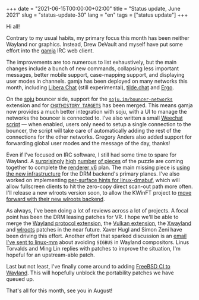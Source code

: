 +++
date = "2021-06-15T00:00:00+02:00"
title = "Status update, June 2021"
slug = "status-update-30"
lang = "en"
tags = ["status update"]
+++

Hi all!

Contrary to my usual habits, my primary focus this month has been neither
Wayland nor graphics. Instead, Drew DeVault and myself have put some effort
into the [gamja] IRC web client.

The improvements are too numerous to list exhaustively, but the main changes
include a bunch of new commands, collapsing less important messages, better
mobile support, case-mapping support, and displaying user modes in channels.
gamja has been deployed on many networks this month, including
[Libera Chat][gamja-libera-chat] (still experimental),
[tilde.chat][gamja-tilde-chat] and [Ergo][gamja-ergo-chat].

On the [soju] bouncer side, support for the [`soju.im/bouncer-networks`][bouncer-networks]
extension and for [`CHATHISTORY TARGETS`][chathistory-targets] has been merged.
This means gamja now provides a much better integration with soju, with a UI to
manage the networks the bouncer is connected to. I've also written a small
[Weechat script] — when enabled, users only need to setup a single connection
to the bouncer, the script will take care of automatically adding the rest of
the connections for the other networks. Gregory Anders also added support for
forwarding global user modes and the message of the day, thanks!

Even if I've focused on IRC software, I still had some time to spare for
Wayland. A [surprisingly][wlr-2901] [high][wlr-2507] [number][wlr-2505]
[of pieces][wlr-2829] of the puzzle are coming together to complete the
[renderer v6] plan. The main missing piece is [using the new infrastructure][wlr-2903]
for the DRM backend's primary planes. I've also worked on implementing
[per-surface hints for linux-dmabuf][wlr-dmabuf-hints], which will allow
fullscreen clients to hit the zero-copy direct scan-out path more often.
I'll release a new wlroots version soon, to allow the KWinFT project to
[move forward with their new wlroots backend][kwinft-wlr].

As always, I've been doing a lot of reviews across a lot of projects. A focal
point has been the DRM leasing patches for VR. I hope we'll be able to merge
the [Wayland protocol extension][wl-drm-lease], the
[Vulkan extension][vk-drm-display], the [Xwayland][xwl-drm-lease] and
[wlroots][wlr-drm-lease] patches in the near future. Xaver Hugl and Simon Zeni
have been driving this effort. Another effort that sparked discussion is an
[email I've sent to linux-mm][linux-mm-query] about avoiding `SIGBUS` in
Wayland compositors. Linus Torvalds and Ming Lin replies with patches to
improve the situation, I'm hopeful for an upstream-able patch.

Last but not least, I've finally come around to adding
[FreeBSD CI to Wayland][wl-freebsd-ci]. This will hopefully unblock the
portability patches we have queued up.

That's all for this month, see you in August!

[gamja]: https://sr.ht/~emersion/gamja/
[soju]: https://soju.im
[gamja-libera-chat]: https://web.libera.chat/gamja/
[gamja-tilde-chat]: https://tilde.chat/gamja/
[gamja-ergo-chat]: https://ergo.chat/gamja/
[wayland-freebsd-ci]: https://gitlab.freedesktop.org/wayland/wayland/-/merge_requests/146
[bouncer-networks]: https://git.sr.ht/~emersion/soju/tree/master/item/doc/ext/bouncer-networks.md
[chathistory-targets]: https://github.com/ircv3/ircv3-specifications/pull/450
[Weechat script]: https://github.com/weechat/scripts/blob/master/python/soju.py
[renderer v6]: https://github.com/swaywm/wlroots/issues/1352
[wlr-2901]: https://github.com/swaywm/wlroots/pull/2901
[wlr-2507]: https://github.com/swaywm/wlroots/pull/2507
[wlr-2505]: https://github.com/swaywm/wlroots/pull/2505
[wlr-2829]: https://github.com/swaywm/wlroots/pull/2829
[wlr-2903]: https://github.com/swaywm/wlroots/pull/2903
[wlr-dmabuf-hints]: https://github.com/swaywm/wlroots/pull/1376
[kwinft-wlr]: https://gitlab.com/kwinft/kwinft/-/issues/137
[wl-drm-lease]: https://gitlab.freedesktop.org/wayland/wayland-protocols/-/merge_requests/67
[vk-drm-display]: https://github.com/KhronosGroup/Vulkan-Docs/pull/1529
[xwl-drm-lease]: https://gitlab.freedesktop.org/xorg/xserver/-/merge_requests/606
[wlr-drm-lease]: https://github.com/swaywm/wlroots/pull/2929
[linux-mm-query]: https://lore.kernel.org/linux-mm/vs1Us2sm4qmfvLOqNat0-r16GyfmWzqUzQ4KHbXJwEcjhzeoQ4sBTxx7QXDG9B6zk5AeT7FsNb3CSr94LaKy6Novh1fbbw8D_BBxYsbPLms=@emersion.fr/
[wl-freebsd-ci]: https://gitlab.freedesktop.org/wayland/wayland/-/merge_requests/146
